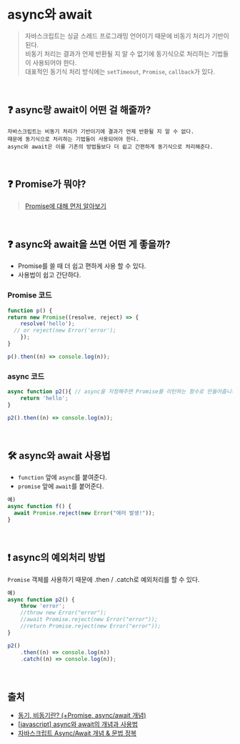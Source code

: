# async와 await
> 자바스크립트는 싱글 스레드 프로그래밍 언어이기 때문에 비동기 처리가 기반이 된다.  
> 비동기 처리는 결과가 언제 반환될 지 알 수 없기에 동기식으로 처리하는 기법들이 사용되어야 한다.  
> 대표적인 동기식 처리 방식에는 ```setTimeout```, ```Promise```, ```callback```가 있다.
<br/>

## ❓ async랑 await이 어떤 걸 해줄까?
```
자바스크립트는 비동기 처리가 기반이기에 결과가 언제 반환될 지 알 수 없다.
때문에 동기식으로 처리하는 기법들이 사용되어야 한다.
async와 await은 이를 기존의 방법들보다 더 쉽고 간편하게 동기식으로 처리해준다.
```
<br/>

## ❓ Promise가 뭐야?
> [Promise에 대해 먼저 알아보기](, "Promise")
<br/>

## ❓ async와 await을 쓰면 어떤 게 좋을까?
- Promise를 쓸 때 더 쉽고 편하게 사용 할 수 있다.
- 사용법이 쉽고 간단하다.
### Promise 코드
```javascript
function p() {
return new Promise((resolve, reject) => {
	resolve('hello');
  // or reject(new Error('error');
	});
}

p().then((n) => console.log(n));
```
### async 코드
```javascript
async function p2(){ // async을 지정해주면 Promise를 리턴하는 함수로 만들어줍니다.
	return 'hello'; 
}

p2().then((n) => console.log(n));
```
<br/>

## 🛠 async와 await 사용법
- ```function``` 앞에 ```async```를 붙여준다.
- ```promise``` 앞에 ```await```를 붙어준다.
```javascript
예)
async function f() {
  await Promise.reject(new Error("에러 발생!"));
}
```
<br/>

## ❗️ async의 예외처리 방법
```Promise``` 객체를 사용하기 때문에 .then / .catch로 예외처리를 할 수 있다.
```javascript
예)
async function p2() {
    throw 'error';
    //throw new Error("error");
    //await Promise.reject(new Error("error"));
    //return Promise.reject(new Error("error"));
}

p2()
    .then((n) => console.log(n))
    .catch((n) => console.log(n));
```
<br/>

## 출처
- [동기, 비동기란? (+Promise, async/await 개념)](https://velog.io/@khy226/%EB%8F%99%EA%B8%B0-%EB%B9%84%EB%8F%99%EA%B8%B0%EB%9E%80-Promise-asyncawait-%EA%B0%9C%EB%85%90, "")
- [[javascript] async와 await의 개념과 사용법](https://velog.io/@khyup0629/javascript-async%EC%99%80-await%EC%9D%98-%EA%B0%9C%EB%85%90%EA%B3%BC-%EC%82%AC%EC%9A%A9%EB%B2%95, "")
- [자바스크립트 Async/Await 개념 & 문법 정복](https://inpa.tistory.com/entry/JS-%F0%9F%93%9A-%EB%B9%84%EB%8F%99%EA%B8%B0%EC%B2%98%EB%A6%AC-async-await, "")
